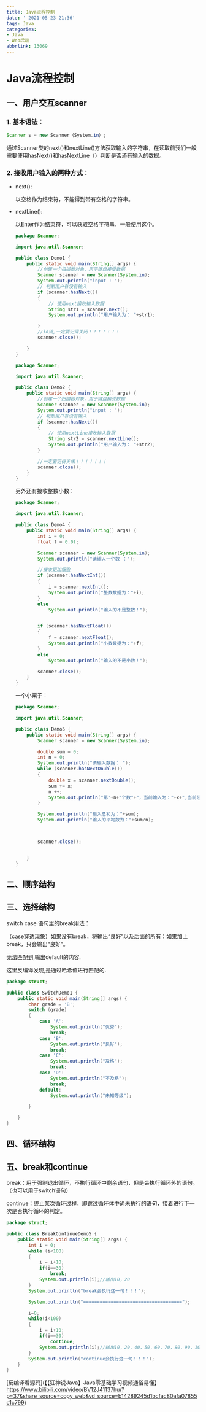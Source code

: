 ```yaml
---
title: Java流程控制
date: ' 2021-05-23 21:36'
tags: Java
categories: 
- Java
- Web后端
abbrlink: 13069
---
```


# Java流程控制

## 一、用户交互scanner

### 1. 基本语法：

```java
Scanner s = new Scanner（System.in）;
```

通过Scanner类的next()和nextLine()方法获取输入的字符串，在读取前我们一般需要使用hasNext()和hasNextLine（）判断是否还有输入的数据。

### 2. 接收用户输入的两种方式：

- next():

  以空格作为结束符，不能得到带有空格的字符串。

- nextLine():

  以Enter作为结束符，可以获取空格字符串，一般使用这个。

  ```java
  package Scanner;
  
  import java.util.Scanner;
  
  public class Demo1 {
      public static void main(String[] args) {
          //创建一个扫描器对象，用于键盘接受数据
          Scanner scanner = new Scanner(System.in);
          System.out.println("input : ");
          // 判断用户有没有输入
          if (scanner.hasNext())
          {
              // 使用next接收输入数据
              String str1 = scanner.next();
              System.out.println("用户输入为： "+str1);
  
          }
          //io流,一定要记得关闭！！！！！！！
          scanner.close();
  
      }
  }
  
  ```

  ```java
  package Scanner;
  
  import java.util.Scanner;
  
  public class Demo2 {
      public static void main(String[] args) {
          //创建一个扫描器对象，用于键盘接受数据
          Scanner scanner = new Scanner(System.in);
          System.out.println("input : ");
          // 判断用户有没有输入
          if (scanner.hasNext())
          {
              // 使用nextLine接收输入数据
              String str2 = scanner.nextLine();
              System.out.println("用户输入为： "+str2);
          }
  
          //一定要记得关闭！！！！！！！
          scanner.close();
      }
  }
  
  ```

  另外还有接收整数小数：

  ```java
  package Scanner;
  
  import java.util.Scanner;
  
  public class Demo4 {
      public static void main(String[] args) {
          int i = 0;
          float f = 0.0f;
  
          Scanner scanner = new Scanner(System.in);
          System.out.println("请输入一个数 ：");
  
          //接收更加细致
          if (scanner.hasNextInt())
          {
              i = scanner.nextInt();
              System.out.println("整数数据为："+i);
          }
          else
              System.out.println("输入的不是整数！");
  
  
          if (scanner.hasNextFloat())
          {
              f = scanner.nextFloat();
              System.out.println("小数数据为："+f);
          }
          else
              System.out.println("输入的不是小数！");
  
          scanner.close();
      }
  }
  
  ```

  一个小栗子：

  ```java
  package Scanner;
  
  import java.util.Scanner;
  
  public class Demo5 {
      public static void main(String[] args) {
          Scanner scanner = new Scanner(System.in);
  
          double sum = 0;
          int n = 0;
          System.out.println("请输入数据： ");
          while (scanner.hasNextDouble())
          {
              double x = scanner.nextDouble();
              sum += x;
              n ++;
              System.out.println("第"+n+"个数"+"，当前输入为："+x+",当前总和为："+sum);
          }
  
          System.out.println("输入总和为："+sum);
          System.out.println("输入的平均数为："+sum/n);
  
  
  
          scanner.close();
  
  
      }
  }
  
  ```
  


## 二、顺序结构

## 三、选择结构

switch case 语句里的break用法：

（case穿透现象）如果没有break，将输出“良好”以及后面的所有；如果加上break，只会输出“良好”。

无法匹配到,输出default的内容.



这里反编译发现,是通过哈希值进行匹配的.

```java
package struct;

public class SwitchDemo1 {
    public static void main(String[] args) {
        char grade = 'B';
        switch (grade)
        {
            case 'A':
                System.out.println("优秀");
                break;
            case 'B':
                System.out.println("良好");
                break;
            case 'C':
                System.out.println("及格");
                break;
            case 'D':
                System.out.println("不及格");
                break;
            default:
                System.out.println("未知等级");

        }

    }
}

```



## 四、循环结构

## 五、break和continue

break：用于强制退出循环，不执行循环中剩余语句，但是会执行循环外的语句。（也可以用于switch语句）

continue：终止某次循环过程，即跳过循环体中尚未执行的语句，接着进行下一次是否执行循环的判定。

```java
package struct;

public class BreakContinueDemo5 {
    public static void main(String[] args) {
        int i = 0;
        while (i<100)
        {
            i = i+10;
            if(i==30)
                break;
            System.out.println(i);//输出10，20
        }
        System.out.println("break会执行这一句！！！");

        System.out.println("====================================");

        i=0;
        while(i<100)
        {
            i = i+10;
            if(i==30)
                continue;
            System.out.println(i);//输出10，20，40，50，60，70，80，90，100，跳过了30
        }
        System.out.println("continue会执行这一句！！！");
    }
}

```

[反编译看源码](【【狂神说Java】Java零基础学习视频通俗易懂】 https://www.bilibili.com/video/BV12J41137hu/?p=37&share_source=copy_web&vd_source=b14289245d1bcfac80afa07855c1c799)

